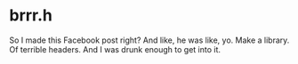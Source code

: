 # brrr.h

So I made this Facebook post right? And like, he was like, yo. Make a library. Of terrible headers.
And I was drunk enough to get into it.

